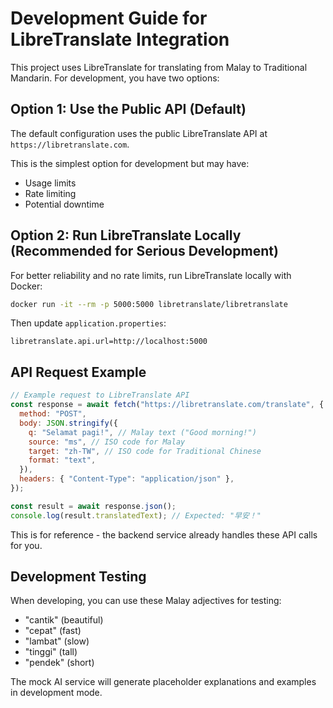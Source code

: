 # Development Guide for LibreTranslate Integration

This project uses LibreTranslate for translating from Malay to Traditional Mandarin. For development, you have two options:

## Option 1: Use the Public API (Default)

The default configuration uses the public LibreTranslate API at `https://libretranslate.com`.

This is the simplest option for development but may have:

- Usage limits
- Rate limiting
- Potential downtime

## Option 2: Run LibreTranslate Locally (Recommended for Serious Development)

For better reliability and no rate limits, run LibreTranslate locally with Docker:

```bash
docker run -it --rm -p 5000:5000 libretranslate/libretranslate
```

Then update `application.properties`:

```properties
libretranslate.api.url=http://localhost:5000
```

## API Request Example

```javascript
// Example request to LibreTranslate API
const response = await fetch("https://libretranslate.com/translate", {
  method: "POST",
  body: JSON.stringify({
    q: "Selamat pagi!", // Malay text ("Good morning!")
    source: "ms", // ISO code for Malay
    target: "zh-TW", // ISO code for Traditional Chinese
    format: "text",
  }),
  headers: { "Content-Type": "application/json" },
});

const result = await response.json();
console.log(result.translatedText); // Expected: "早安！"
```

This is for reference - the backend service already handles these API calls for you.

## Development Testing

When developing, you can use these Malay adjectives for testing:

- "cantik" (beautiful)
- "cepat" (fast)
- "lambat" (slow)
- "tinggi" (tall)
- "pendek" (short)

The mock AI service will generate placeholder explanations and examples in development mode.
